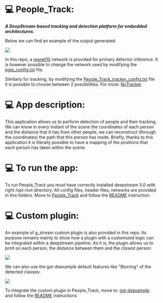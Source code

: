 # :computer: People_Track:
***A DeepStream-based tracking and detection platform for embedded architectures.*** 


Below we can find an example of the output generated:

![](https://s1.gifyu.com/images/ezgif.com-optimize-21a2f196fe29bbfb3.gif)

In this repo, a [resnet10](https://github.com/PARCO-LAB/People_Track/tree/master/networks/models/Primary_Detector) network is provided for primary detector inference. 
It is however possible to change the network used by modifying the [pgie_config.txt](https://github.com/PARCO-LAB/People_Track/blob/master/sources/apps/my_apps/People%20Track/People_Track_pgie_config.txt) file. 

Similarly for tracking, by modifying the [People_Track_tracker_config.txt](https://github.com/PARCO-LAB/People_Track/blob/master/sources/apps/my_apps/People%20Track/People_Track_tracker_config.txt) file it is possible to choose between 2 possibilities. 
For more: [NvTracker](https://docs.nvidia.com/metropolis/deepstream/dev-guide/index.html#page/DeepStream%20Plugins%20Development%20Guide/deepstream_plugin_details.3.02.html#wwpID0E0N20HA)

 # :computer: App description:
This application allows us to perform detection of people and their tracking. We can know in every instant of the scene the coordinates of each person and the distance that it has from other people, we can reconstruct (through the coordinates) the path that this person has made. Briefly, thanks to this application it is literally possible to have a mapping of the positions that each person has taken within the scene.

# :computer: To run the app:
To run People_Track you must have correctly installed deepstream 5.0 with right /opt root directory.
All config files, header files, networks are provided in this folders.
Move to [People_Track](https://github.com/PARCO-LAB/People_Track/tree/master/sources/apps/my_apps/People%20Track) and follow the [README](https://github.com/PARCO-LAB/People_Track/blob/master/sources/apps/my_apps/People%20Track/README) instruction.

# :computer: Custom plugin:
An example of g_stream custom plugin is also provided in this repo. Its purpose remains mainly to show how a plugin with a customized logic can be integrated within a deepstream pipeline. As it is, the plugin allows us to print on each person, the distance between them and the closest person:

![](https://s1.gifyu.com/images/ezgif.com-optimize-59dc532e5f7902dff.gif)

We can also use the gst-dsexample default features like "Blurring" of the detected classes:

![](https://s1.gifyu.com/images/ezgif.com-optimize-346931188fde4fb17.gif)

To integrate the custom plugin in People_Track, move to: [gst-dsexample](https://github.com/PARCO-LAB/People_Track/tree/master/sources/gst-plugins/gst-dsexample) and follow the [README](https://github.com/PARCO-LAB/People_Track/blob/master/sources/gst-plugins/gst-dsexample/README) instructions


